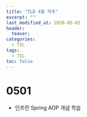 ```yaml
---
title: "TLD 4월 막주"
excerpt: ""
last_modified_at: 2020-05-02
header:
  teaser:
categories:
  - TIL
tags: 
  - TIL
toc: false
---
```


0501
====
- 인프런 Spring AOP 개념 학습 